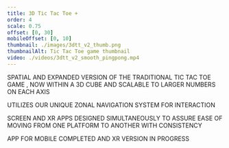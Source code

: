 ```yaml
---
title: 3D Tic Tac Toe +
order: 4
scale: 0.75
offset: [0, 30]
mobileOffset: [0, 10]
thumbnail: ./images/3dtt_v2_thumb.png
thumbnailAlt: Tic Tac Toe game thumbnail
video: ./videos/3dtt_v2_smooth_pingpong.mp4
---
```


SPATIAL AND EXPANDED VERSION OF THE TRADITIONAL TIC TAC TOE GAME , NOW WITHIN A 3D CUBE AND SCALABLE TO LARGER NUMBERS ON EACH AXIS

UTILIZES OUR UNIQUE ZONAL NAVIGATION SYSTEM FOR INTERACTION

SCREEN AND XR APPS DESIGNED SIMULTANEOUSLY TO ASSURE EASE OF MOVING FROM ONE PLATFORM TO ANOTHER WITH CONSISTENCY 

APP FOR MOBILE COMPLETED AND XR VERSION IN PROGRESS